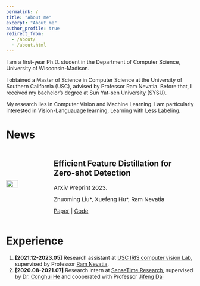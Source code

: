 ```yaml
---
permalink: /
title: "About me"
excerpt: "About me"
author_profile: true
redirect_from: 
  - /about/
  - /about.html
---
```


<!---I am an incoming Ph.D. student at the University of Wisconsin-Madison. Previously, -->
<!-- I obtained a Master of Science in Computer Science at the University of Southern California (USC). Before that, I received my bachelor’s Degree at Sun Yat-sen University (SYSU).

My research lies in Computer Vision and Machine Learning. I am particularly interested in Vision-Languauage learning, Learning with Less Labeling.   -->
<p>I am a first-year Ph.D. student in the Department of Computer Science, University of Wisconsin-Madison.</p>
<p>I obtained a Master of Science in Computer Science at the University of Southern California (USC), advised by Professor Ram Nevatia. Before that, I received my bachelor’s degree at Sun Yat-sen University (SYSU).</p>
<p style="margin-bottom: 2em;">My research lies in Computer Vision and Machine Learning. I am particularly interested in Vision-Languauage learning, Learning with Less Labeling. </p>

<!-- <h1 style="margin-bottom: 0.2em;">News</h1>
<div style="display: flex; flex-direction: row; align-items: center;">
  <img src="https://dragonlzm.github.io/zhuomingliu.github.io/images/EZSD.png" style="width: 30%; margin-right: 20px;">
  <div>
    <h2><a href="https://arxiv.org/abs/2303.12145" style="font-size: 18px;">Zero-Shot Detection via Image-Language Knowledge Distillation on Weakly Supervised Regions</a></h2>
    <p style="margin-bottom: 0.2em; font-size: 15px;">ArXiv Preprint 2023.</p>
    <p style="font-size: 15px;">Zhuoming Liu*, Xuefeng Hu*, Ram Nevatia</p>
  </div>
</div> -->

<!--  -->
<h1>News</h1>
<div style="display: flex; flex-direction: row; align-items: center; margin-bottom: 2em;"> 
    <img src="https://dragonlzm.github.io/zhuomingliu.github.io/images/EZSD.png" style="width: 30%; margin-right: 20px;" />
    <div>
        <h2> Efficient Feature Distillation for Zero-shot Detection </h2>
        <p style="font-size: 15px; margin-bottom: -0.2em">ArXiv Preprint 2023.</p>
        <p style="font-size: 15px; margin-bottom: -0.2em">Zhuoming Liu*, Xuefeng Hu*, Ram Nevatia</p>
        <p style="font-size: 15px; "> <a href="https://arxiv.org/abs/2303.12145">Paper</a> | <a href="https://github.com/dragonlzm/EZSD/">Code</a> </p>
    </div>
</div>



<!-- Experience
======
1. **[2021.12-2023.05]** Research assistant at [USC IRIS computer vision Lab](https://sites.usc.edu/iris-cvlab/), supervised by Professor [Ram Nevatia](https://sites.usc.edu/iris-cvlab/professor-ram-nevatia/). 
1. **[2020.08-2021.07]** Research intern at [SenseTime Research](https://www.sensetime.com/en), supervised by Dr. [Conghui He](https://scholar.google.com/citations?user=PopTv7kAAAAJ&hl=en) and cooperated with Professor [Jifeng Dai](https://jifengdai.org/) -->


<h1 id="experience">Experience</h1>
<ol>
    <li>
        <strong>[2021.12-2023.05]</strong> Research assistant at 
        <a href="https://sites.usc.edu/iris-cvlab/">USC IRIS computer vision Lab</a>, supervised by Professor 
        <a href="https://sites.usc.edu/iris-cvlab/professor-ram-nevatia/">Ram Nevatia</a>.
    </li>
    <li><strong>[2020.08-2021.07]</strong> Research intern at 
        <a href="https://www.sensetime.com/en">SenseTime Research</a>, supervised by Dr. 
        <a href="https://scholar.google.com/citations?user=PopTv7kAAAAJ&amp;hl=en">Conghui He</a> and cooperated with Professor 
        <a href="https://jifengdai.org/">Jifeng Dai</a>
    </li>
</ol>
